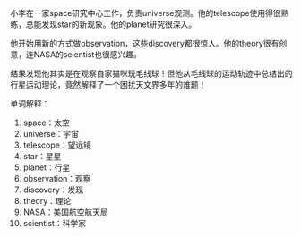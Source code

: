 小李在一家space研究中心工作，负责universe观测。他的telescope使用得很熟练，总能发现star的新现象。他的planet研究很深入。

他开始用新的方式做observation，这些discovery都很惊人。他的theory很有创意，连NASA的scientist也很感兴趣。

结果发现他其实是在观察自家猫咪玩毛线球！但他从毛线球的运动轨迹中总结出的行星运动理论，竟然解释了一个困扰天文界多年的难题！

单词解释：
1. space：太空
2. universe：宇宙
3. telescope：望远镜
4. star：星星
5. planet：行星
6. observation：观察
7. discovery：发现
8. theory：理论
9. NASA：美国航空航天局
10. scientist：科学家 